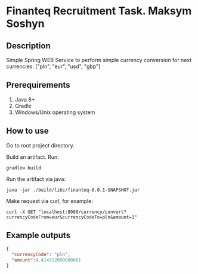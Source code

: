 # Finanteq Recruitment Task. Maksym Soshyn
## Description
Simple Spring WEB Service to perform simple currency conversion for next currencies: ["pln", "eur", "usd", "gbp"]

## Prerequirements
1. Java 8+
2. Gradle
3. Windows/Unix operating system

## How to use
Go to root project directory.

Build an artifact. Run:
```
gradlew build
```
Run the artifact via java:
```
java -jar ./build/libs/finanteq-0.0.1-SNAPSHOT.jar
```
Make request via curl, for example:
```
curl -X GET "localhost:8080/currency/convert?currencyCodeFrom=eur&currencyCodeTo=pln&amount=1"
```

## Example outputs
```json
{
  "currencyCode": "pln",
  "amount":4.414312000000001
}
```
